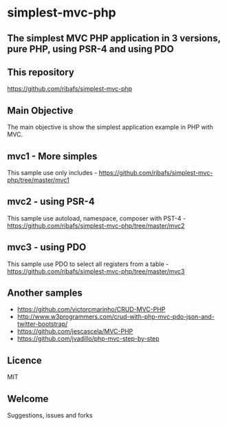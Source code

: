 # simplest-mvc-php

## The simplest MVC PHP application in 3 versions, pure PHP, using PSR-4 and using PDO

## This repository

https://github.com/ribafs/simplest-mvc-php

## Main Objective

The main objective is show the simplest application example in PHP with MVC.

## mvc1 - More simples

This sample use only includes - https://github.com/ribafs/simplest-mvc-php/tree/master/mvc1

## mvc2 - using PSR-4

This sample use autoload, namespace, composer with PST-4 - https://github.com/ribafs/simplest-mvc-php/tree/master/mvc2

## mvc3 - using PDO

This sample use PDO to select all registers from a table - https://github.com/ribafs/simplest-mvc-php/tree/master/mvc3

## Another samples

- https://github.com/victorcmarinho/CRUD-MVC-PHP
- http://www.w3programmers.com/crud-with-php-mvc-pdo-json-and-twitter-bootstrap/
- https://github.com/jescascela/MVC-PHP
- https://github.com/jvadillo/php-mvc-step-by-step

## Licence

MIT

## Welcome
Suggestions, issues and forks
